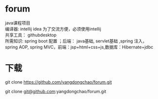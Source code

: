 # forum
java课程项目 <br>
编译器: intellij idea 为了交流方便，必须使用intellij <br>
共享工具： githubdesktop <br>
所需知识: spring boot 配置 ；后端： java基础, servlet基础 ,spring 注入，spring AOP, spring MVC，前端：jsp+html+css+js,数据库：Hibernate+jdbc <br>

# 下载
git clone https://github.com/yangdongchao/forum.git

git clone  git@github.com:yangdongchao/forum.git
